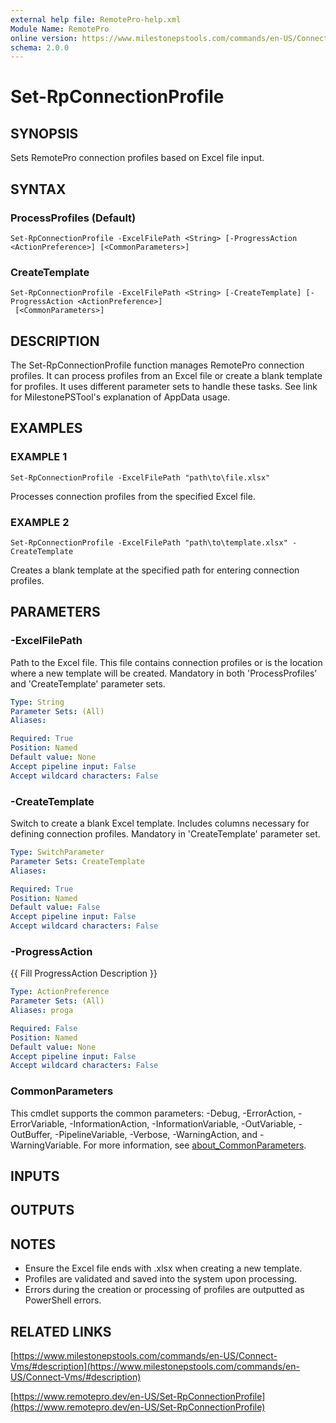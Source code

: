 ```yaml
---
external help file: RemotePro-help.xml
Module Name: RemotePro
online version: https://www.milestonepstools.com/commands/en-US/Connect-Vms/#description
schema: 2.0.0
---
```


# Set-RpConnectionProfile

## SYNOPSIS
Sets RemotePro connection profiles based on Excel file input.

## SYNTAX

### ProcessProfiles (Default)
```
Set-RpConnectionProfile -ExcelFilePath <String> [-ProgressAction <ActionPreference>] [<CommonParameters>]
```

### CreateTemplate
```
Set-RpConnectionProfile -ExcelFilePath <String> [-CreateTemplate] [-ProgressAction <ActionPreference>]
 [<CommonParameters>]
```

## DESCRIPTION
The Set-RpConnectionProfile function manages RemotePro connection profiles.
It can process profiles from an Excel file or create a blank template for
profiles.
It uses different parameter sets to handle these tasks.
See link for MilestonePSTool's explanation of AppData usage.

## EXAMPLES

### EXAMPLE 1
```
Set-RpConnectionProfile -ExcelFilePath "path\to\file.xlsx"
```

Processes connection profiles from the specified Excel file.

### EXAMPLE 2
```
Set-RpConnectionProfile -ExcelFilePath "path\to\template.xlsx" -CreateTemplate
```

Creates a blank template at the specified path for entering connection
profiles.

## PARAMETERS

### -ExcelFilePath
Path to the Excel file.
This file contains connection profiles or is the
location where a new template will be created.
Mandatory in both
'ProcessProfiles' and 'CreateTemplate' parameter sets.

```yaml
Type: String
Parameter Sets: (All)
Aliases:

Required: True
Position: Named
Default value: None
Accept pipeline input: False
Accept wildcard characters: False
```

### -CreateTemplate
Switch to create a blank Excel template.
Includes columns necessary for
defining connection profiles.
Mandatory in 'CreateTemplate' parameter set.

```yaml
Type: SwitchParameter
Parameter Sets: CreateTemplate
Aliases:

Required: True
Position: Named
Default value: False
Accept pipeline input: False
Accept wildcard characters: False
```

### -ProgressAction
{{ Fill ProgressAction Description }}

```yaml
Type: ActionPreference
Parameter Sets: (All)
Aliases: proga

Required: False
Position: Named
Default value: None
Accept pipeline input: False
Accept wildcard characters: False
```

### CommonParameters
This cmdlet supports the common parameters: -Debug, -ErrorAction, -ErrorVariable, -InformationAction, -InformationVariable, -OutVariable, -OutBuffer, -PipelineVariable, -Verbose, -WarningAction, and -WarningVariable. For more information, see [about_CommonParameters](http://go.microsoft.com/fwlink/?LinkID=113216).

## INPUTS

## OUTPUTS

## NOTES
- Ensure the Excel file ends with .xlsx when creating a new template.
- Profiles are validated and saved into the system upon processing.
- Errors during the creation or processing of profiles are outputted as
PowerShell errors.

## RELATED LINKS

[https://www.milestonepstools.com/commands/en-US/Connect-Vms/#description](https://www.milestonepstools.com/commands/en-US/Connect-Vms/#description)

[https://www.remotepro.dev/en-US/Set-RpConnectionProfile](https://www.remotepro.dev/en-US/Set-RpConnectionProfile)

